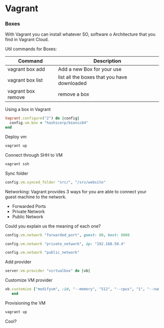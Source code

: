 # Vagrant

### Boxes

With Vagrant you can install whatever SO, software o Architecture that you find in Vagrant Cloud.

Util commands for Boxes:

| Command | Description |
| ------- | ----------- |
| vagrant box add <boxid> | Add a new Box for your use |
| vagrant box list | list all the boxes that you have downloaded |
| vagrant box remove | remove a box |

Using a box in Vagrant
```rb
Vagrant.configure("2") do |config|
  config.vm.box = "hashicorp/bionic64"
end 
```

Deploy vm  
```bash 
vagrant up 
```

Connect through SHH to VM  
```bash 
vagrant ssh 
```

Sync folder  
```rb
config.vm.synced_folder "src/", "/srv/website" 
```

Networking: Vagrant provides 3 ways for you are able to connect your guest machine to the network. 
- Forwarded Ports  
- Private Network  
- Public Network  

Could you explain us the meaning of each one?  

```rb
config.vm.network "forwarded_port", guest: 80, host: 8080
``` 
```rb
config.vm.network "private_network", ip: "192.168.50.4"
```  
```rb
config.vm.network "public_network" 
```  

Add provider  
``` rb
server.vm.provider "virtualbox" do |vb| 
```

Customize VM provider  
``` rb
vb.customize ["modifyvm", :id, "--memory", "512", "--cpus", "1", "--name", "centos_srv"]  
   end
```

Provisioning the VM
```bash
vagrant up
```

Cool?   


 
